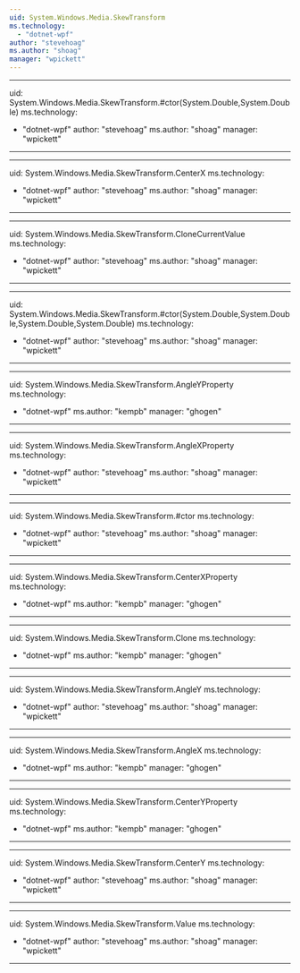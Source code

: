 ```yaml
---
uid: System.Windows.Media.SkewTransform
ms.technology: 
  - "dotnet-wpf"
author: "stevehoag"
ms.author: "shoag"
manager: "wpickett"
---
```


---
uid: System.Windows.Media.SkewTransform.#ctor(System.Double,System.Double)
ms.technology: 
  - "dotnet-wpf"
author: "stevehoag"
ms.author: "shoag"
manager: "wpickett"
---

---
uid: System.Windows.Media.SkewTransform.CenterX
ms.technology: 
  - "dotnet-wpf"
author: "stevehoag"
ms.author: "shoag"
manager: "wpickett"
---

---
uid: System.Windows.Media.SkewTransform.CloneCurrentValue
ms.technology: 
  - "dotnet-wpf"
author: "stevehoag"
ms.author: "shoag"
manager: "wpickett"
---

---
uid: System.Windows.Media.SkewTransform.#ctor(System.Double,System.Double,System.Double,System.Double)
ms.technology: 
  - "dotnet-wpf"
author: "stevehoag"
ms.author: "shoag"
manager: "wpickett"
---

---
uid: System.Windows.Media.SkewTransform.AngleYProperty
ms.technology: 
  - "dotnet-wpf"
ms.author: "kempb"
manager: "ghogen"
---

---
uid: System.Windows.Media.SkewTransform.AngleXProperty
ms.technology: 
  - "dotnet-wpf"
author: "stevehoag"
ms.author: "shoag"
manager: "wpickett"
---

---
uid: System.Windows.Media.SkewTransform.#ctor
ms.technology: 
  - "dotnet-wpf"
author: "stevehoag"
ms.author: "shoag"
manager: "wpickett"
---

---
uid: System.Windows.Media.SkewTransform.CenterXProperty
ms.technology: 
  - "dotnet-wpf"
ms.author: "kempb"
manager: "ghogen"
---

---
uid: System.Windows.Media.SkewTransform.Clone
ms.technology: 
  - "dotnet-wpf"
ms.author: "kempb"
manager: "ghogen"
---

---
uid: System.Windows.Media.SkewTransform.AngleY
ms.technology: 
  - "dotnet-wpf"
author: "stevehoag"
ms.author: "shoag"
manager: "wpickett"
---

---
uid: System.Windows.Media.SkewTransform.AngleX
ms.technology: 
  - "dotnet-wpf"
ms.author: "kempb"
manager: "ghogen"
---

---
uid: System.Windows.Media.SkewTransform.CenterYProperty
ms.technology: 
  - "dotnet-wpf"
ms.author: "kempb"
manager: "ghogen"
---

---
uid: System.Windows.Media.SkewTransform.CenterY
ms.technology: 
  - "dotnet-wpf"
author: "stevehoag"
ms.author: "shoag"
manager: "wpickett"
---

---
uid: System.Windows.Media.SkewTransform.Value
ms.technology: 
  - "dotnet-wpf"
author: "stevehoag"
ms.author: "shoag"
manager: "wpickett"
---
